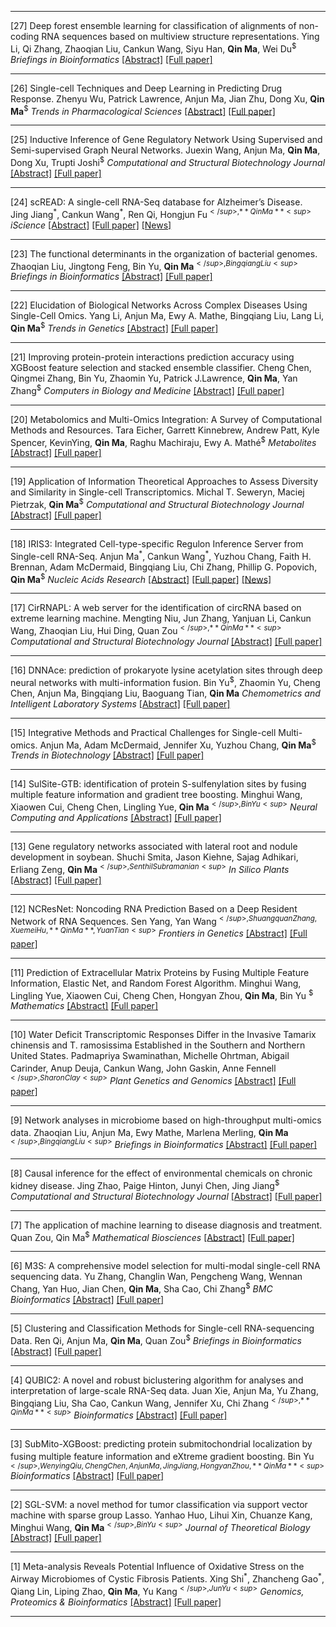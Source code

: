 
--- 


[27] Deep forest ensemble learning for classification of alignments of non-coding RNA sequences based on multiview structure representations.
Ying Li, Qi Zhang, Zhaoqian Liu, Cankun Wang, Siyu Han, **Qin Ma**, Wei Du<sup>$</sup>
*Briefings in Bioinformatics*
[[Abstract]](https://doi.org/10.1093/bib/bbaa354) [[Full paper]](https://u.osu.edu/bmbl/files/2020/12/bbaa354.pdf)

--- 

[26] Single-cell Techniques and Deep Learning in Predicting Drug Response.
Zhenyu Wu, Patrick Lawrence, Anjun Ma, Jian Zhu, Dong Xu, **Qin Ma**<sup>$</sup>
*Trends in Pharmacological Sciences*
[[Abstract]](https://doi.org/10.1016/j.tips.2020.10.004) [[Full paper]](https://u.osu.edu/bmbl/files/2020/11/1-s2.0-S0165614720302376-main.pdf)

--- 
[25] Inductive Inference of Gene Regulatory Network Using Supervised and Semi-supervised Graph Neural Networks. 
Juexin Wang, Anjun Ma, **Qin Ma**, Dong Xu, Trupti Joshi<sup>$</sup>
*Computational and Structural Biotechnology Journal*
[[Abstract]](https://www.sciencedirect.com/science/article/pii/S200103702030444X?via%3Dihub) [[Full paper]](https://u.osu.edu/bmbl/files/2020/11/1-s2.0-S200103702030444X-main.pdf)


---
[24] scREAD: A single-cell RNA-Seq database for Alzheimer’s Disease.  
Jing Jiang<sup>\*</sup>, Cankun Wang<sup>\*</sup>, Ren Qi, Hongjun Fu<sup>$</sup>, **Qin Ma**<sup>$</sup>
*iScience*
[[Abstract]](https://www.sciencedirect.com/science/article/pii/S2589004220309664) [[Full paper]](https://u.osu.edu/bmbl/files/2020/11/1-s2.0-S2589004220309664-main.pdf) [[News]](https://d4-pharma.com/scread-single-cell-rna-seq-database-for-alzheimers-disease/)

---

[23] The functional determinants in the organization of bacterial genomes.
Zhaoqian Liu, Jingtong Feng, Bin Yu, **Qin Ma**<sup>$</sup>, Bingqiang Liu<sup>$</sup>
*Briefings in Bioinformatics*
[[Abstract]](https://doi.org/10.1093/bib/bbaa172) [[Full paper]](https://u.osu.edu/bmbl/files/2020/08/bbaa172.pdf)

---


[22] Elucidation of Biological Networks Across Complex Diseases Using Single-Cell Omics.
Yang Li, Anjun Ma, Ewy A. Mathe, Bingqiang Liu, Lang Li, **Qin Ma**<sup>$</sup>
*Trends in Genetics*
[[Abstract]](https://www.sciencedirect.com/science/article/pii/S0168952520302043) [[Full paper]](https://u.osu.edu/bmbl/files/2020/08/1-s2.0-S0168952520302043-main.pdf)


---

[21] Improving protein-protein interactions prediction accuracy using XGBoost feature selection and stacked ensemble classifier.
Cheng Chen, Qingmei Zhang, Bin Yu, Zhaomin Yu, Patrick J.Lawrence, **Qin Ma**, Yan Zhang<sup>$</sup>
*Computers in Biology and Medicine*
[[Abstract]](https://www.sciencedirect.com/science/article/abs/pii/S0010482520302481?dgcid=coauthor) [[Full paper]](https://cpb-us-w2.wpmucdn.com/u.osu.edu/dist/0/72768/files/2020/07/1-s2.0-S0010482520302481-main.pdf)


---

[20] Metabolomics and Multi-Omics Integration: A Survey of Computational Methods and Resources.
Tara Eicher, Garrett Kinnebrew, Andrew Patt, Kyle Spencer, KevinYing, **Qin Ma**, Raghu Machiraju, Ewy A. Mathé<sup>$</sup>
*Metabolites*
[[Abstract]](https://www.mdpi.com/2218-1989/10/5/202) [[Full paper]](https://cpb-us-w2.wpmucdn.com/u.osu.edu/dist/0/72768/files/2020/05/metabolites-10-00202-v2.pdf)


---

[19] Application of Information Theoretical Approaches to Assess Diversity and Similarity in Single-cell Transcriptomics.
Michal T. Seweryn, Maciej Pietrzak, **Qin Ma**<sup>$</sup>
*Computational and Structural Biotechnology Journal*
[[Abstract]](https://www.sciencedirect.com/science/article/pii/S2001037020302683) [[Full paper]](https://www.sciencedirect.com/science/article/pii/S2001037020302683)

---

[18] IRIS3: Integrated Cell-type-specific Regulon Inference Server from Single-cell RNA-Seq.
Anjun Ma<sup>\*</sup>, Cankun Wang<sup>\*</sup>, Yuzhou Chang, Faith H. Brennan, Adam McDermaid, Bingqiang Liu, Chi Zhang, Phillip G. Popovich, **Qin Ma**<sup>$</sup>
*Nucleic Acids Research*
[[Abstract]](https://academic.oup.com/nar/advance-article/doi/10.1093/nar/gkaa394/5838867) [[Full paper]](https://cpb-us-w2.wpmucdn.com/u.osu.edu/dist/0/72768/files/2020/05/gkaa394.pdf) [[News]](https://rna-seqblog.com/iris3-integrated-cell-type-specific-regulon-inference-server-from-single-cell-rna-seq/)


---

[17] CirRNAPL: A web server for the identification of circRNA based on extreme learning machine.
Mengting Niu, Jun Zhang, Yanjuan Li, Cankun Wang, Zhaoqian Liu, Hui Ding, Quan Zou<sup>$</sup>, **Qin Ma**<sup>$</sup>
*Computational and Structural Biotechnology Journal*
[[Abstract]](https://www.sciencedirect.com/science/article/pii/S2001037019305264?via%3Dihub) [[Full paper]](https://u.osu.edu/bmbl/files/2020/08/1-s2.0-S2001037019305264-main-1.pdf)


---

[16] DNNAce: prediction of prokaryote lysine acetylation sites through deep neural networks with multi-information fusion.
Bin Yu<sup>$</sup>, Zhaomin Yu, Cheng Chen, Anjun Ma, Bingqiang Liu, Baoguang Tian, **Qin Ma**
*Chemometrics and Intelligent Laboratory Systems*
[[Abstract]](https://www.sciencedirect.com/science/article/abs/pii/S0169743919305453) [[Full paper]](https://u.osu.edu/bmbl/files/2020/08/1-s2.0-S0169743919305453-main.pdf)

---

[15] Integrative Methods and Practical Challenges for Single-cell Multi-omics.
Anjun Ma, Adam McDermaid, Jennifer Xu, Yuzhou Chang, **Qin Ma**<sup>$</sup>
*Trends in Biotechnology*
[[Abstract]](https://www.sciencedirect.com/science/article/pii/S0167779920300573) [[Full paper]](https://u.osu.edu/bmbl/files/2020/08/Integrative_Methods_and_Practical_Challenges.pdf)


---

[14] SulSite-GTB: identification of protein S-sulfenylation sites by fusing multiple feature information and gradient tree boosting. 
Minghui Wang, Xiaowen Cui, Cheng Chen, Lingling Yue, **Qin Ma**<sup>$</sup>, Bin Yu<sup>$</sup>
*Neural Computing and Applications*
[[Abstract]](https://link.springer.com/article/10.1007/s00521-020-04792-z) [[Full paper]](https://cpb-us-w2.wpmucdn.com/u.osu.edu/dist/0/72768/files/2020/03/SulSite-GTB_identification-of-protein-S-sulfenyla.pdf)

---

[13] Gene regulatory networks associated with lateral root and nodule development in soybean.
Shuchi Smita, Jason Kiehne, Sajag Adhikari, Erliang Zeng, **Qin Ma**<sup>$</sup>, Senthil Subramanian<sup>$</sup>
*In Silico Plants*
[[Abstract]](https://academic.oup.com/insilicoplants/article/2/1/diaa002/5763089) [[Full paper]](https://cpb-us-w2.wpmucdn.com/u.osu.edu/dist/0/72768/files/2020/05/diaa002.pdf)

---

[12] NCResNet: Noncoding RNA Prediction Based on a Deep Resident Network of RNA Sequences.
Sen Yang, Yan Wang<sup>$</sup>, Shuangquan Zhang, Xuemei Hu, **Qin Ma**, Yuan Tian<sup>$</sup>
*Frontiers in Genetics*
[[Abstract]](https://www.frontiersin.org/articles/10.3389/fgene.2020.00090/full?&utm_source=Email_to_authors_&utm_medium=Email&utm_content=T1_11.5e1_author&utm_campaign=Email_publication&field=&journalName=Frontiers_in_Genetics&id=511325) [[Full paper]](https://cpb-us-w2.wpmucdn.com/u.osu.edu/dist/0/72768/files/2020/02/fgene-11-00090.pdf)


---

[11] Prediction of Extracellular Matrix Proteins by Fusing Multiple Feature Information, Elastic Net, and Random Forest Algorithm.
Minghui Wang, Lingling Yue, Xiaowen Cui, Cheng Chen, Hongyan Zhou, **Qin Ma**, Bin Yu <sup>$</sup>
*Mathematics*
[[Abstract]](https://www.mdpi.com/2227-7390/8/2/169) [[Full paper]](https://cpb-us-w2.wpmucdn.com/u.osu.edu/dist/0/72768/files/2020/01/mathematics-08-00169.pdf)


---

[10] Water Deficit Transcriptomic Responses Differ in the Invasive Tamarix chinensis and T. ramosissima Established in the Southern and Northern United States.
Padmapriya Swaminathan, Michelle Ohrtman, Abigail Carinder, Anup Deuja, Cankun Wang, John Gaskin, Anne Fennell<sup>$</sup>, Sharon Clay<sup>$</sup>
*Plant Genetics and Genomics*
[[Abstract]](https://www.mdpi.com/2223-7747/9/1/86) [[Full paper]](https://cpb-us-w2.wpmucdn.com/u.osu.edu/dist/0/72768/files/2020/01/plants-09-00086-v2.pdf)

---

[9] Network analyses in microbiome based on high-throughput multi-omics data. 
Zhaoqian Liu, Anjun Ma, Ewy Mathe, Marlena Merling, **Qin Ma**<sup>$</sup>, Bingqiang Liu<sup>$</sup>
*Briefings in Bioinformatics*
[[Abstract]](https://europepmc.org/article/med/32047891) [[Full paper]](https://cpb-us-w2.wpmucdn.com/u.osu.edu/dist/0/72768/files/2020/02/Network-analyses-in-microbiome-based-on-high-throughput-multi-omics-data.pdf)


---

[8] Causal inference for the effect of environmental chemicals on chronic kidney disease.
Jing Zhao, Paige Hinton, Junyi Chen, Jing Jiang<sup>$</sup>
*Computational and Structural Biotechnology Journal*
[[Abstract]](https://www.sciencedirect.com/science/article/pii/S2001037019301722?via%3Dihub) [[Full paper]](https://u.osu.edu/bmbl/files/2020/08/1-s2.0-S2001037019301722-main.pdf)


---

[7] The application of machine learning to disease diagnosis and treatment. 
Quan Zou, Qin Ma<sup>$</sup>
*Mathematical Biosciences*
[[Abstract]](https://www.sciencedirect.com/science/article/pii/S0025556419305462?dgcid=author) [[Full paper]](https://cpb-us-w2.wpmucdn.com/u.osu.edu/dist/0/72768/files/2019/12/1-s2.0-S0025556419305462-main.pdf)


---

[6] M3S: A comprehensive model selection for multi-modal single-cell RNA sequencing data.
Yu Zhang, Changlin Wan, Pengcheng Wang, Wennan Chang, Yan Huo, Jian Chen, **Qin Ma**, Sha Cao, Chi Zhang<sup>$</sup>
*BMC Bioinformatics*
[[Abstract]](https://bmcbioinformatics.biomedcentral.com/articles/10.1186/s12859-019-3243-1) [[Full paper]](https://cpb-us-w2.wpmucdn.com/u.osu.edu/dist/0/72768/files/2019/12/document.pdf)

---

[5] Clustering and Classification Methods for Single-cell RNA-sequencing Data.
Ren Qi, Anjun Ma, **Qin Ma**, Quan Zou<sup>$</sup>
*Briefings in Bioinformatics*
[[Abstract]](https://academic.oup.com/bib/advance-article-abstract/doi/10.1093/bib/bbz062/5528236) [[Full paper]](https://cpb-us-w2.wpmucdn.com/u.osu.edu/dist/0/72768/files/2019/08/201908BIB-Clustering-and-classification-methods-for-single-cell-RNA-Seq-data.pdf)


---

[4] QUBIC2: A novel and robust biclustering algorithm for analyses and interpretation of large-scale RNA-Seq data.
Juan Xie, Anjun Ma, Yu Zhang, Bingqiang Liu, Sha Cao, Cankun Wang, Jennifer Xu, Chi Zhang<sup>$</sup>, **Qin Ma**<sup>$</sup>
*Bioinformatics*
[[Abstract]](https://academic.oup.com/bioinformatics/advance-article/doi/10.1093/bioinformatics/btz692/5567116) [[Full paper]](https://cpb-us-w2.wpmucdn.com/u.osu.edu/dist/0/72768/files/2019/09/qubic2.pdf)



---

[3] SubMito-XGBoost: predicting protein submitochondrial localization by fusing multiple feature information and eXtreme gradient boosting.
Bin Yu<sup>$</sup>, Wenying Qiu, Cheng Chen, Anjun Ma, Jing Jiang, Hongyan Zhou, **Qin Ma**<sup>$</sup>
*Bioinformatics*
[[Abstract]](https://academic.oup.com/bioinformatics/article/36/4/1074/5585744?guestAccessKey=73ca5b12-d4a6-4a0f-bfff-447606f0f7a3) [[Full paper]](https://cpb-us-w2.wpmucdn.com/u.osu.edu/dist/0/72768/files/2019/10/btz734.pdf)


---

[2] SGL-SVM: a novel method for tumor classification via support vector machine with sparse group Lasso.
Yanhao Huo, Lihui Xin, Chuanze Kang, Minghui Wang, **Qin Ma**<sup>$</sup>, Bin Yu<sup>$</sup>
*Journal of Theoretical Biology*
[[Abstract]](https://www.sciencedirect.com/science/article/pii/S0022519319304679) [[Full paper]](https://u.osu.edu/bmbl/files/2020/08/1-s2.0-S0022519319304679-main.pdf)

---

[1] Meta-analysis Reveals Potential Influence of Oxidative Stress on the Airway Microbiomes of Cystic Fibrosis Patients.
Xing Shi<sup>\*</sup>, Zhancheng Gao<sup>\*</sup>, Qiang Lin, Liping Zhao, **Qin Ma**, Yu Kang<sup>$</sup>, Jun Yu<sup>$</sup>
*Genomics, Proteomics & Bioinformatics*
[[Abstract]](https://www.sciencedirect.com/science/article/pii/S1672022920300231?via%3Dihub) [[Full paper]](https://u.osu.edu/bmbl/files/2020/08/1-s2.0-S1672022920300231-main.pdf)

---

